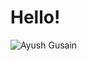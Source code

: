 # Hello!
<p><img align="center" src="https://github-readme-stats.vercel.app/api/top-langs?username=TreadOwl&show_icons=true&locale=en&layout=compact" alt="Ayush Gusain" /></p>
